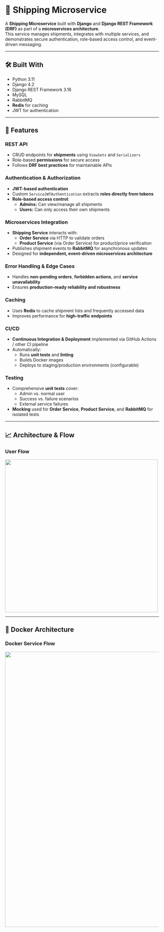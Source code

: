 # 🚚 Shipping Microservice

A **Shipping Microservice** built with **Django** and **Django REST Framework (DRF)** as part of a **microservices architecture**.  
This service manages shipments, integrates with multiple services, and demonstrates secure authentication, role-based access control, and event-driven messaging.

---

## 🛠 Built With

- Python 3.11
- Django 4.2
- Django REST Framework 3.16
- MySQL
- RabbitMQ
- **Redis** for caching
- JWT for authentication

---

## 🚀 Features

### REST API

- CRUD endpoints for **shipments** using `ViewSets` and `Serializers`
- Role-based **permissions** for secure access
- Follows **DRF best practices** for maintainable APIs

### Authentication & Authorization

- **JWT-based authentication**
- Custom `ServiceJWTAuthentication` extracts **roles directly from tokens**
- **Role-based access control**:
  - **Admins:** Can view/manage all shipments
  - **Users:** Can only access their own shipments

### Microservices Integration

- **Shipping Service** interacts with:
  - **Order Service** via HTTP to validate orders
  - **Product Service** (via Order Service) for product/price verification
- Publishes shipment events to **RabbitMQ** for asynchronous updates
- Designed for **independent, event-driven microservices architecture**

### Error Handling & Edge Cases

- Handles **non-pending orders**, **forbidden actions**, and **service unavailability**
- Ensures **production-ready reliability and robustness**

### Caching

- Uses **Redis** to cache shipment lists and frequently accessed data
- Improves performance for **high-traffic endpoints**

### CI/CD

- **Continuous Integration & Deployment** implemented via GitHub Actions / other CI pipeline
- Automatically:
  - Runs **unit tests** and **linting**
  - Builds Docker images
  - Deploys to staging/production environments (configurable)

### Testing

- Comprehensive **unit tests** cover:
  - Admin vs. normal user
  - Success vs. failure scenarios
  - External service failures
- **Mocking** used for **Order Service**, **Product Service**, and **RabbitMQ** for isolated tests

---

## 📈 Architecture & Flow

### User Flow

<img src="https://github.com/user-attachments/assets/5f01c270-0215-4a30-820a-116e597ee408" width="500" />

---

## 🐳 Docker Architecture

### Docker Service Flow

<img src="https://github.com/user-attachments/assets/2e66ef44-e177-4504-9433-e19995cfd30b" width="900" />
